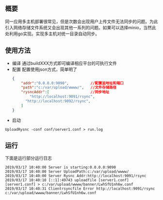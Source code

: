 ## 概要
同一应用多主机部署很常见，但是次数会出现用户上传文件无法同步的问题。为此引入网络存储文件系统又会出现其他一系列的问题。如果可以选择minio，当然此处利用go实现。实现多主机对统一目录自动同步。


## 使用方法
* 编译
	通过buildXXX方式即可编译相应平台的可执行文件
* 配置
	配置使用json方式，简单明了
	```json
	{
	    "addr":"0.0.0.0:9090",			//配置监地址和端口
	    "path":"c:/var/upload/wwww/",	//文件存储路径
	    "rysncAddr":[					//同步地址
	        "http://localhost:9091/rsync",
          "http://localhost:9092/rsync",
	    ]
	}
	```
* 启动
```base
UploadRysnc -conf conf/server1.conf > run.log

```

## 运行
下面是运行部分运行日志
```log
2019/03/17 10:40:00 Server is starting:0.0.0.0:9090
2019/03/17 10:40:00 Server UploadPath:c:/var/upload/wwww/
2019/03/17 10:40:00 Server Rysnc Addr:http://localhost:9091/rsync
2019/03/17 10:40:10 [::1]:49743 uploadfile [server1.conf][server1.conf] > c:/var/upload/wwww/banner/LwhSfU1nh6w.conf
2019/03/17 10:40:31 Clientrsyncfile Error http://localhost:9091/rsync c:/var/upload/wwww/banner/LwhSfU1nh6w.conf 
```